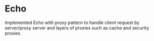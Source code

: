 # Echo
Implemented Echo with proxy pattern to handle client request by server/proxy server and layers of proxies such as cache and security proxies.
